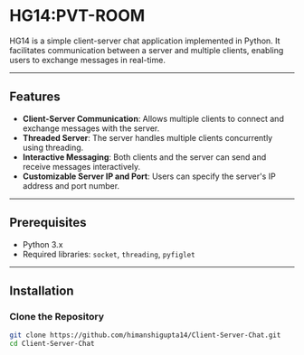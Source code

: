 # HG14:PVT-ROOM

HG14 is a simple client-server chat application implemented in Python. It facilitates communication between a server and multiple clients, enabling users to exchange messages in real-time.

---

## Features

- **Client-Server Communication**: Allows multiple clients to connect and exchange messages with the server.
- **Threaded Server**: The server handles multiple clients concurrently using threading.
- **Interactive Messaging**: Both clients and the server can send and receive messages interactively.
- **Customizable Server IP and Port**: Users can specify the server's IP address and port number.

---

## Prerequisites

- Python 3.x
- Required libraries: `socket`, `threading`, `pyfiglet`

---

## Installation

### Clone the Repository

```bash
git clone https://github.com/himanshigupta14/Client-Server-Chat.git
cd Client-Server-Chat
